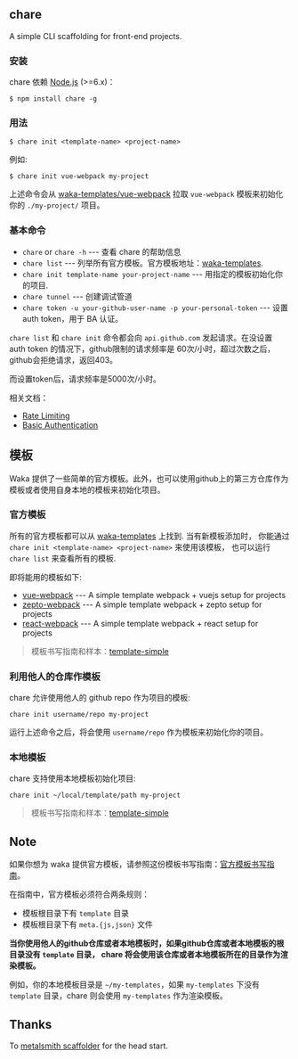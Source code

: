 ## chare
A simple CLI scaffolding for front-end projects.

### 安装
chare 依赖 [Node.js](https://nodejs.org/en/) (>=6.x)：

```
$ npm install chare -g
```

### 用法
```
$ chare init <template-name> <project-name>
```

例如:

```
$ chare init vue-webpack my-project
```

上述命令会从 [waka-templates/vue-webpack](https://github.com/waka-templates/vue-webpack) 拉取 `vue-webpack` 模板来初始化你的 `./my-project/` 项目。


### 基本命令

* `chare` or `chare -h` --- 查看 chare 的帮助信息
* `chare list` --- 列举所有官方模板。官方模板地址：[waka-templates](https://github.com/waka-templates).
* `chare init template-name your-project-name` --- 用指定的模板初始化你的项目.
* `chare tunnel` --- 创建调试管道
* `chare token -u your-github-user-name -p your-personal-token` --- 设置 auth token，用于 BA 认证。

`chare list` 和 `chare init` 命令都会向 `api.github.com` 发起请求。在没设置 auth token 的情况下，github限制的请求频率是 60次/小时，超过次数之后，github会拒绝请求，返回403。

而设置token后，请求频率是5000次/小时。

相关文档：

* [Rate Limiting](https://developer.github.com/v3/#rate-limiting)
* [Basic Authentication](https://developer.github.com/v3/auth/#basic-authentication)

## 模板
Waka 提供了一些简单的官方模板。此外，也可以使用github上的第三方仓库作为模板或者使用自身本地的模板来初始化项目。

### 官方模板
所有的官方模板都可以从 [waka-templates](https://github.com/waka-templates) 上找到. 当有新模板添加时， 你能通过 `chare init <template-name> <project-name>` 来使用该模板， 也可以运行  `chare list` 来查看所有的模板.

即将能用的模板如下:

* [vue-webpack](https://github.com/waka-templates/vue-webpack) --- A simple template webpack + vuejs setup for projects
* [zepto-webpack](https://github.com/waka-templates/zepto-webpack) --- A simple template webpack + zepto setup for projects
* [react-webpack](https://github.com/waka-templates/react-webpack) ---  A simple template webpack + react setup for projects

>模板书写指南和样本：[template-simple](https://github.com/waka-templates/template-simple)

### 利用他人的仓库作模板
chare 允许使用他人的 github repo 作为项目的模板:

```
chare init username/repo my-project
```

运行上述命令之后，将会使用 `username/repo` 作为模板来初始化你的项目。

### 本地模板

chare 支持使用本地模板初始化项目:

```
chare init ~/local/template/path my-project
```

>模板书写指南和样本：[template-simple](https://github.com/waka-templates/template-simple)

## Note

如果你想为 waka 提供官方模板，请参照这份模板书写指南：[官方模板书写指南](https://github.com/waka-templates/template-simple)。

在指南中，官方模板必须符合两条规则：

* 模板根目录下有 `template` 目录
* 模板根目录下有 `meta.{js,json}` 文件

**当你使用他人的github仓库或者本地模板时，如果github仓库或者本地模板的根目录没有 `template` 目录， chare 将会使用该仓库或者本地模板所在的目录作为渲染模板。**

例如，你的本地模板目录是 `~/my-templates`，如果 `my-templates` 下没有 `template` 目录，chare 则会使用 `my-templates` 作为渲染模板。

## Thanks
To [metalsmith scaffolder](https://github.com/metalsmith/metalsmith/blob/master/examples/project-scaffolder) for the head start.